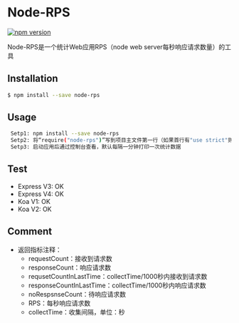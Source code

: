 # Node-RPS

[![npm version](https://img.shields.io/badge/npm-1.1.0-red.svg)](https://www.npmjs.com/package/node-qps)

Node-RPS是一个统计Web应用RPS（node web server每秒响应请求数量）的工具

## Installation

```bash
$ npm install --save node-rps
```

## Usage

```bash
 Setp1: npm install --save node-rps
 Setp2: 将“require("node-rps")”写到项目主文件第一行（如果首行有"use strict"则写到"use strict"下一行）
 Setp3: 启动应用后通过控制台查看，默认每隔一分钟打印一次统计数据
```

## Test
 - Express V3: OK
 - Express V4: OK
 - Koa V1: OK
 - Koa V2: OK

## Comment
 + 返回指标注释：
     * requestCount：接收到请求数
     * responseCount：响应请求数
     * requsetCountInLastTime：collectTime/1000秒内接收到请求数
     * responseCountInLastTime：collectTime/1000秒内响应请求数
     * noRespsnseCount：待响应请求数
     * RPS：每秒响应请求数
     * collectTime：收集间隔，单位：秒
